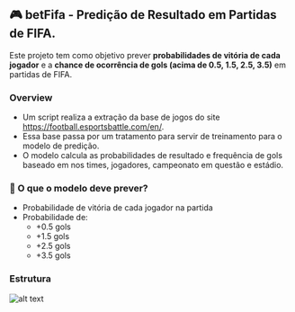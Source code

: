## 🎮 betFifa - Predição de Resultado em Partidas de FIFA.

Este projeto tem como objetivo prever **probabilidades de vitória de cada jogador** e a **chance de ocorrência de gols (acima de 0.5, 1.5, 2.5, 3.5)** em partidas de FIFA.

### Overview

- Um script realiza a extração da base de jogos do site https://football.esportsbattle.com/en/.
- Essa base passa por um tratamento para servir de treinamento para o modelo de predição.
- O modelo calcula as probabilidades de resultado e frequência de gols baseado em nos times, jogadores, campeonato em questão e estádio.
 
### 🧠 O que o modelo deve prever?

- Probabilidade de vitória de cada jogador na partida
- Probabilidade de:
  - +0.5 gols
  - +1.5 gols
  - +2.5 gols
  - +3.5 gols

### Estrutura

![alt text](src/imgs/image.png)